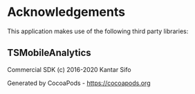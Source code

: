 # Acknowledgements
This application makes use of the following third party libraries:

## TSMobileAnalytics

Commercial SDK (c) 2016-2020 Kantar Sifo

Generated by CocoaPods - https://cocoapods.org
